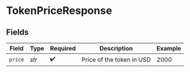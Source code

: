 # TokenPriceResponse


## Fields

| Field                     | Type                      | Required                  | Description               | Example                   |
| ------------------------- | ------------------------- | ------------------------- | ------------------------- | ------------------------- |
| `price`                   | *str*                     | :heavy_check_mark:        | Price of the token in USD | 2000                      |